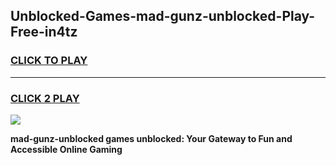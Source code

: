 
## Unblocked-Games-mad-gunz-unblocked-Play-Free-in4tz
<h3>
<a href="https://premium76.site?title=mad-gunz-unblocked&ref=10A">CLICK TO PLAY</a></h3>
<hr>

<h3>
<a href="https://premium76.site?title=mad-gunz-unblocked&ref=10A">CLICK 2 PLAY</a>
  
</h3>

<a href="https://premium76.site?title=mad-gunz-unblocked&ref=10A"><img src="https://clearcache.store/games.png"></a>


**mad-gunz-unblocked games unblocked: Your Gateway to Fun and Accessible Online Gaming**
